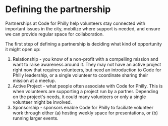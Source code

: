 # Defining the partnership

Partnerships at Code for Philly help volunteers stay connected with important issues in the city, mobilize where support is needed, and ensure we can provide regular space for collaboration.

The first step of defining a partnership is deciding what kind of opportunity it might open up:

1. Relationship - you know of a non-profit with a compelling mission and want to raise awareness around it. They may not have an active project right now that requires volunteers, but need an introduction to Code for Philly leadership, or a single volunteer to coordinate sharing their mission at a meetup.
2. Active Project - what people often associate with Code for Philly. This is when volunteers are supporting a project run by a partner. Depending on the project's needs, it could many volunteers or only a single volunteer might be involved.
3. Sponsorship - sponsors enable Code for Philly to faciliate volunteer work through either \(a\) hosting weekly space for presentations, or \(b\) running larger events.

